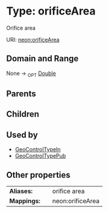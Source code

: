 
# Type: orificeArea


Orifice area

URI: [neon:orificeArea](https://data.neonscience.org/orificeArea)


## Domain and Range

None ->  <sub>OPT</sub> [Double](types/Double.md)

## Parents


## Children


## Used by

 * [GeoControlTypeIn](GeoControlTypeIn.md)
 * [GeoControlTypePub](GeoControlTypePub.md)

## Other properties

|  |  |  |
| --- | --- | --- |
| **Aliases:** | | orifice area |
| **Mappings:** | | neon:orificeArea |

